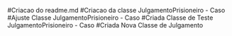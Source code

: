 #Criacao do readme.md
#Criacao da classe JulgamentoPrisioneiro - Caso
#Ajuste Classe JulgamentoPrisioneiro - Caso
#Criada Classe de Teste JulgamentoPrisioneiro - Caso
#Criada Nova Classe de Julgamento
